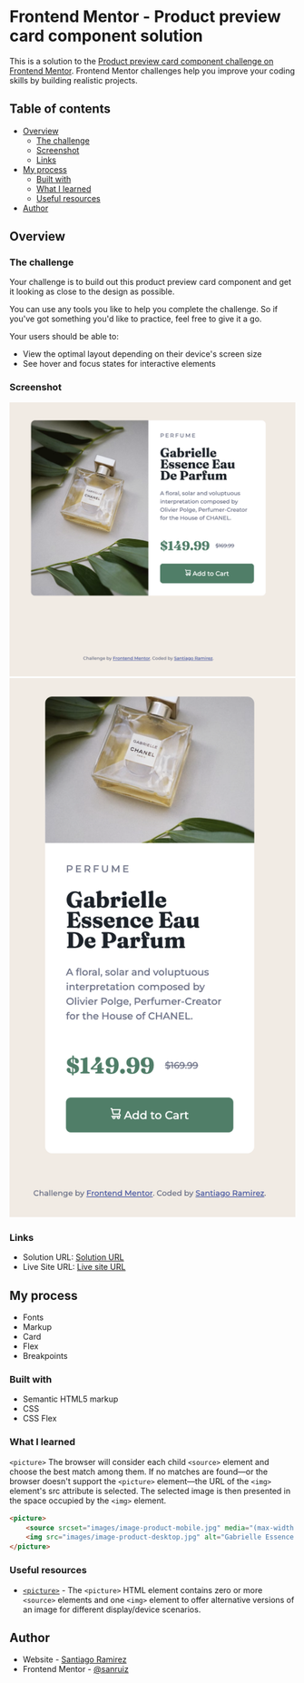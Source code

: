 # Frontend Mentor - Product preview card component solution

This is a solution to the [Product preview card component challenge on Frontend Mentor](https://www.frontendmentor.io/challenges/product-preview-card-component-GO7UmttRfa). Frontend Mentor challenges help you improve your coding skills by building realistic projects. 

## Table of contents

- [Overview](#overview)
  - [The challenge](#the-challenge)
  - [Screenshot](#screenshot)
  - [Links](#links)
- [My process](#my-process)
  - [Built with](#built-with)
  - [What I learned](#what-i-learned)
  - [Useful resources](#useful-resources)
- [Author](#author)

## Overview

### The challenge

Your challenge is to build out this product preview card component and get it looking as close to the design as possible.

You can use any tools you like to help you complete the challenge. So if you've got something you'd like to practice, feel free to give it a go.

Your users should be able to:

- View the optimal layout depending on their device's screen size
- See hover and focus states for interactive elements

### Screenshot

![Desktop Solution for the Product preview card component coding challenge](./design/desktop-solution.png)
![Mobile Solution for the Product preview card component coding challenge](./design/mobile-solution.png)


### Links

- Solution URL: [Solution URL](https://product-preview-card-component-sanruiz.vercel.app/)
- Live Site URL: [Live site URL](https://sanruiz.co/challenges/product-preview-card-component/)

## My process

- Fonts
- Markup
- Card
- Flex
- Breakpoints 

### Built with

- Semantic HTML5 markup
- CSS
- CSS Flex

### What I learned

`<picture>`
The browser will consider each child `<source>` element and choose the best match among them. If no matches are found—or the browser doesn't support the `<picture>` element—the URL of the `<img>` element's src attribute is selected. The selected image is then presented in the space occupied by the `<img>` element.

```html
<picture>
    <source srcset="images/image-product-mobile.jpg" media="(max-width: 600px)" />
    <img src="images/image-product-desktop.jpg" alt="Gabrielle Essence Eau De Parfum">
</picture>
```

### Useful resources

- [`<picture>`](https://developer.mozilla.org/en-US/docs/Web/HTML/Element/picture) - The `<picture>` HTML element contains zero or more `<source>` elements and one `<img>` element to offer alternative versions of an image for different display/device scenarios.


## Author

- Website - [Santiago Ramirez](https://sanruiz.co)
- Frontend Mentor - [@sanruiz](https://www.frontendmentor.io/profile/sanruiz)